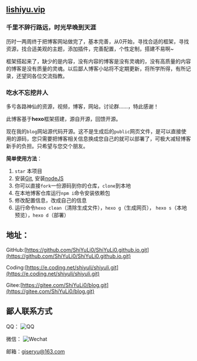 ## [lishiyu.vip](https://lishiyu.vip)

### 千里不辞行路远，时光早晚到天涯

历时一两周终于把博客网站做完了，基本完善，从0开始，寻找合适的框架，寻找资源，找合适美观的主题，添加插件，完善配置，个性定制，搭建不易啊~

框架搭起来了，缺少的是内容，没有内容的博客是没有灵魂的，没有高质量的内容的博客是没有质量的灵魂。以后鄙人博客小站将不定期更新，将所学所得，有所记录，还望同各位交流指教。

### 吃水不忘挖井人

多亏各路神仙的资源，视频，博客，网站，讨论群……，特此感谢！

此博客基于**hexo**框架搭建，源自开源，回馈开源。

现在我的`blog`网站源代码开源。这不是生成后的`public`网页文件，是可以直接使用的源码，您只需要把博客相关信息换成您自己的就可以部署了，可极大减轻博客新手的负担。只希望与您交个朋友。

**简单使用方法**：

1.  `star` 本项目
2.  安装[Git](https://git-scm.com/downloads), 安装[nodeJS](https://nodejs.org/en/)
3.  你可以直接`fork`一份源码到你的仓库，`clone`到本地
4.  在本地博客仓库运行`npm i`命令安装依赖包
5.  修改配置信息，改成自己的信息
6.  运行命令`hexo clean`（清除生成文件），`hexo g`（生成网页）， `hexo s`（本地预览），`hexo d`（部署）

## 地址：

GitHub:[https://github.com/ShiYuLi0/ShiYuLi0.github.io.git](https://github.com/ShiYuLi0/ShiYuLi0.github.io.git)

Coding:[https://e.coding.net/shiyuli/shiyuli.git](https://e.coding.net/shiyuli/shiyuli.git)

Gitee:[https://gitee.com/ShiYuLi0/blog.git](https://gitee.com/ShiYuLi0/blog.git)


## 鄙人联系方式

QQ：
![QQ](https://cdn.jsdelivr.net/gh/ShiYuLi0/Blog/QQ.jpg)


微信：
![Wechat](https://cdn.jsdelivr.net/gh/ShiYuLi0/Blog/Wechat.png)


邮箱：giseryu@163.com
